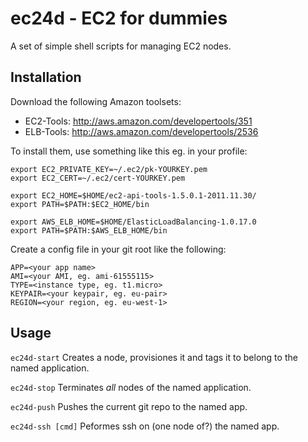 ec24d - EC2 for dummies
=======================

A set of simple shell scripts for managing EC2 nodes.

Installation
------------

Download the following Amazon toolsets:

* EC2-Tools: http://aws.amazon.com/developertools/351
* ELB-Tools: http://aws.amazon.com/developertools/2536 

To install them, use something like this eg. in your profile:

```
export EC2_PRIVATE_KEY=~/.ec2/pk-YOURKEY.pem
export EC2_CERT=~/.ec2/cert-YOURKEY.pem

export EC2_HOME=$HOME/ec2-api-tools-1.5.0.1-2011.11.30/
export PATH=$PATH:$EC2_HOME/bin

export AWS_ELB_HOME=$HOME/ElasticLoadBalancing-1.0.17.0
export PATH=$PATH:$AWS_ELB_HOME/bin
```

Create a config file in your git root like the following:

```
APP=<your app name>
AMI=<your AMI, eg. ami-61555115>
TYPE=<instance type, eg. t1.micro>
KEYPAIR=<your keypair, eg. eu-pair>
REGION=<your region, eg. eu-west-1>
```

Usage
-----

`ec24d-start`
Creates a node, provisiones it and tags it to belong to the named application.

`ec24d-stop`
Terminates *all* nodes of the named application.

`ec24d-push`
Pushes the current git repo to the named app.

`ec24d-ssh [cmd]`
Peformes ssh on (one node of?) the named app. 

